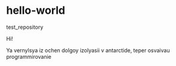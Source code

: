 # hello-world
test_repository

Hi!

Ya vernylsya iz ochen dolgoy izolyasii v antarctide, teper osvaivau programmirovanie
